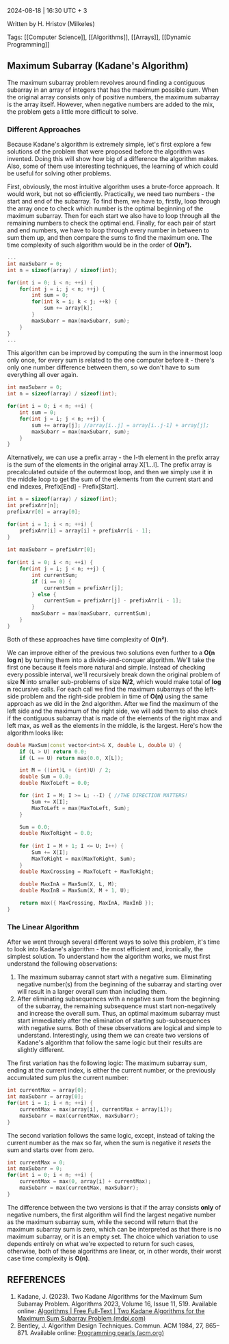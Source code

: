 2024-08-18 | 16:30 UTC + 3

Written by H. Hristov (Milkeles)

Tags: [[Computer Science]], [[Algorithms]], [[Arrays]], [[Dynamic Programming]]

## Maximum Subarray (Kadane's Algorithm)
The maximum subarray problem revolves around finding a contiguous subarray in an array of integers that has the maximum possible sum. When the original array consists only of positive numbers, the maximum subarray is the array itself. However, when negative numbers are added to the mix, the problem gets a little more difficult to solve. 

### Different Approaches
Because Kadane's algorithm is extremely simple, let's first explore a few solutions of the problem that were proposed before the algorithm was invented. Doing this will show how big of a difference the algorithm makes. Also, some of them use interesting techniques, the learning of which could be useful for solving other problems.

First, obviously, the most intuitive algorithm uses a brute-force approach. It would work, but not so efficiently. Practically, we need two numbers - the start and end of the subarray. To find them, we have to, firstly, loop through the array once to check which number is the optimal beginning of the maximum subarray. Then for each start we also have to loop through all the remaining numbers to check the optimal end. Finally, for each pair of start and end numbers, we have to loop through every number in between to sum them up, and then compare the sums to find the maximum one. The time complexity of such algorithm would be in the order of **O(n³).** 
```cpp
...
int maxSubarr = 0;
int n = sizeof(array) / sizeof(int);

for(int i = 0; i < n; ++i) {
    for(int j = i; j < n; ++j) {
        int sum = 0;
        for(int k = i; k < j; ++k) {
            sum += array[k];
        }
        maxSubarr = max(maxSubarr, sum);
    }
}
...
```

This algorithm can be improved by computing the sum in the innermost loop only once, for every sum is related to the one computer before it - there's only one number difference between them, so we don't have to sum everything all over again. 
```cpp
int maxSubarr = 0;
int n = sizeof(array) / sizeof(int);

for(int i = 0; i < n; ++i) {
    int sum = 0;
    for(int j = i; j < n; ++j) {
        sum += array[j]; //array[i..j] = array[i..j-1] + array[j];
        maxSubarr = max(maxSubarr, sum);
    }
}
```
Alternatively, we can use a prefix array - the I-th element in the prefix array is the sum of the elements in the original array X[1...I]. The prefix array is precalculated outside of the outermost loop, and then we simply use it in the middle loop to get the sum of the elements from the current start and end indexes, Prefix[End] - Prefix[Start]. 
```cpp
int n = sizeof(array) / sizeof(int);
int prefixArr[n];
prefixArr[0] = array[0];

for(int i = 1; i < n; ++i) {
    prefixArr[i] = array[i] + prefixArr[i - 1];
}
    
int maxSubarr = prefixArr[0];
    
for(int i = 0; i < n; ++i) {
    for(int j = i; j < n; ++j) {
        int currentSum;
        if (i == 0) {
            currentSum = prefixArr[j];
        } else {
            currentSum = prefixArr[j] - prefixArr[i - 1];
        }
        maxSubarr = max(maxSubarr, currentSum);
    }
}
```
Both of these approaches have time complexity of **O(n²)**.

We can improve either of the previous two solutions even further to a **O(n log n**) by turning them into a divide-and-conquer algorithm. We'll take the first one because it feels more natural and simple. Instead of checking every possible interval, we'll recursively break down the original problem of size **N** into smaller sub-problems of size **N/2**, which would make total of **log n** recursive calls. For each call we find the maximum subarrays of the left-side problem and the right-side problem in time of **O(n)** using the same approach as we did in the 2nd algorithm. After we find the maximum of the left side and the maximum of the right side, we will add them to also check if the contiguous subarray that is made of the elements of the right max and left max, as well as the elements in the middle, is the largest. Here's how the algorithm looks like:
```cpp
double MaxSum(const vector<int>& X, double L, double U) {
    if (L > U) return 0.0;
    if (L == U) return max(0.0, X[L]);

    int M = ((int)L + (int)U) / 2;
    double Sum = 0.0;
    double MaxToLeft = 0.0;

    for (int I = M; I >= L; --I) { //THE DIRECTION MATTERS!
        Sum += X[I];
        MaxToLeft = max(MaxToLeft, Sum);
    }

    Sum = 0.0;
    double MaxToRight = 0.0;
    
    for (int I = M + 1; I <= U; I++) {
        Sum += X[I];
        MaxToRight = max(MaxToRight, Sum);
    }
    double MaxCrossing = MaxToLeft + MaxToRight;
    
    double MaxInA = MaxSum(X, L, M);
    double MaxInB = MaxSum(X, M + 1, U);

    return max({ MaxCrossing, MaxInA, MaxInB });
}
```

### The Linear Algorithm
After we went through several different ways to solve this problem, it's time to look into Kadane's algorithm - the most efficient and, ironically, the simplest solution. To understand how the algorithm works, we must first understand the following observations: 
1. The maximum subarray cannot start with a negative sum. Eliminating negative number(s) from the beginning of the subarray and starting over will result in a larger overall sum than including them.
2. After eliminating subsequences with a negative sum from the beginning of the subarray, the remaining subsequence must start non-negatively and increase the overall sum. Thus, an optimal maximum subarray must start immediately after the elimination of starting sub-subsequences with negative sums.
Both of these observations are logical and simple to understand. Interestingly, using them we can create two versions of Kadane's algorithm that follow the same logic but their results are slightly different.

The first variation has the following logic: The maximum subarray sum, ending at the current index, is either the current number, or the previously accumulated sum plus the current number:
```cpp
int currentMax = array[0];
int maxSubarr = array[0];
for(int i = 1; i < n; ++i) {
	currentMax = max(array[i], currentMax + array[i]);
	maxSubarr = max(currentMax, maxSubarr);
}
```

The second variation follows the same logic, except, instead of taking the current number as the max so far, when the sum is negative it *resets* the sum and starts over from zero.
```cpp
int currentMax = 0;
int maxSubarr = 0;
for(int i = 0; i < n; ++i) {
	currentMax = max(0, array[i] + currentMax);
	maxSubarr = max(currentMax, maxSubarr);
}
```

The difference between the two versions is that if the array consists **only** of negative numbers, the first algorithm will find the largest negative number as the maximum subarray sum, while the second will return that the maximum subarray sum is zero, which can be interpreted as that there is no maximum subarray, or it is an empty set. The choice which variation to use depends entirely on what we're expected to return for such cases, otherwise, both of these algorithms are linear, or, in other words, their worst case time complexity is **O(n)**.

## REFERENCES
1. Kadane, J. (2023). Two Kadane Algorithms for the Maximum Sum Subarray Problem. Algorithms 2023, Volume 16, Issue 11, 519. Available online: [Algorithms | Free Full-Text | Two Kadane Algorithms for the Maximum Sum Subarray Problem (mdpi.com)](https://www.mdpi.com/1999-4893/16/11/519)
2. Bentley, J. Algorithm Design Techniques. Commun. ACM 1984, 27, 865–871. Available online: [Programming pearls (acm.org)](https://dl.acm.org/doi/pdf/10.1145/358234.381162)
